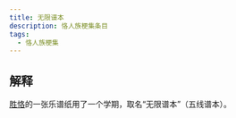 ```yaml
---
title: 无限谱本
description: 恪人族梗集条目
tags:
  - 恪人族梗集
---
```


## 解释

[胜恪](胜恪)的一张乐谱纸用了一个学期，取名“无限谱本”（五线谱本）。